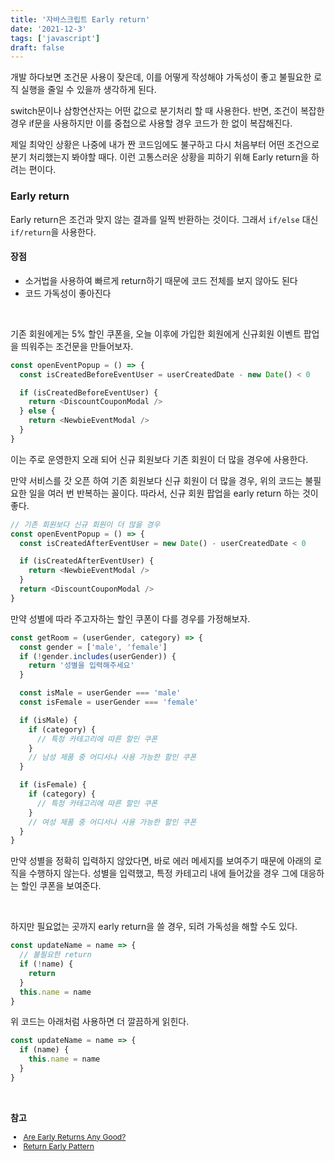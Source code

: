 ```yaml
---
title: '자바스크립트 Early return'
date: '2021-12-3'
tags: ['javascript']
draft: false
---
```


개발 하다보면 조건문 사용이 잦은데, 이를 어떻게 작성해야 가독성이 좋고 불필요한 로직 실행을 줄일 수 있을까 생각하게 된다.

<span class="return">switch문</span>이나 <span class="return">삼항연산자</span>는 어떤 값으로 분기처리 할 때 사용한다. 반면, 조건이 복잡한 경우 <span class="return">if문</span>을 사용하지만 이를 중첩으로 사용할 경우 코드가 한 없이 복잡해진다.

제일 최악인 상황은 나중에 내가 짠 코드임에도 불구하고 다시 처음부터 어떤 조건으로 분기 처리했는지 봐야할 때다. 이런 고통스러운 상황을 피하기 위해 Early return을 하려는 편이다.

### Early return

Early return은 조건과 맞지 않는 결과를 일찍 반환하는 것이다. 그래서 `if/else` 대신 `if/return`을 사용한다.

#### 장점

- 소거법을 사용하여 빠르게 return하기 때문에 코드 전체를 보지 않아도 된다
- 코드 가독성이 좋아진다

<br />

기존 회원에게는 5% 할인 쿠폰을, 오늘 이후에 가입한 회원에게 신규회원 이벤트 팝업을 띄워주는 조건문을 만들어보자.

```js
const openEventPopup = () => {
  const isCreatedBeforeEventUser = userCreatedDate - new Date() < 0

  if (isCreatedBeforeEventUser) {
    return <DiscountCouponModal />
  } else {
    return <NewbieEventModal />
  }
}
```

이는 주로 운영한지 오래 되어 신규 회원보다 기존 회원이 더 많을 경우에 사용한다.

만약 서비스를 갓 오픈 하여 기존 회원보다 신규 회원이 더 많을 경우, 위의 코드는 불필요한 일을 여러 번 반복하는 꼴이다. 따라서, 신규 회원 팝업을 early return 하는 것이 좋다.

```js
// 기존 회원보다 신규 회원이 더 많을 경우
const openEventPopup = () => {
  const isCreatedAfterEventUser = new Date() - userCreatedDate < 0

  if (isCreatedAfterEventUser) {
    return <NewbieEventModal />
  }
  return <DiscountCouponModal />
}
```

만약 성별에 따라 주고자하는 할인 쿠폰이 다를 경우를 가정해보자.

```js
const getRoom = (userGender, category) => {
  const gender = ['male', 'female']
  if (!gender.includes(userGender)) {
    return '성별을 입력해주세요'
  }

  const isMale = userGender === 'male'
  const isFemale = userGender === 'female'

  if (isMale) {
    if (category) {
      // 특정 카테고리에 따른 할인 쿠폰
    }
    // 남성 제품 중 어디서나 사용 가능한 할인 쿠폰
  }

  if (isFemale) {
    if (category) {
      // 특정 카테고리에 따른 할인 쿠폰
    }
    // 여성 제품 중 어디서나 사용 가능한 할인 쿠폰
  }
}
```

만약 성별을 정확히 입력하지 않았다면, 바로 에러 메세지를 보여주기 때문에 아래의 로직을 수행하지 않는다.
성별을 입력했고, 특정 카테고리 내에 들어갔을 경우 그에 대응하는 할인 쿠폰을 보여준다.

<br />

하지만 필요없는 곳까지 early return을 쓸 경우, 되려 가독성을 해할 수도 있다.

```js
const updateName = name => {
  // 불필요한 return
  if (!name) {
    return
  }
  this.name = name
}
```

위 코드는 아래처럼 사용하면 더 깔끔하게 읽힌다.

```js
const updateName = name => {
  if (name) {
    this.name = name
  }
}
```

<br />

**참고**

<div style="font-size: 12px;">

- <a href="https://betterprogramming.pub/are-early-returns-any-good-eed4b4d03866" target="_blank">Are Early Returns Any Good?</a>
- <a href="https://medium.com/swlh/return-early-pattern-3d18a41bba8" target="_blank">Return Early Pattern</a>

</div>
